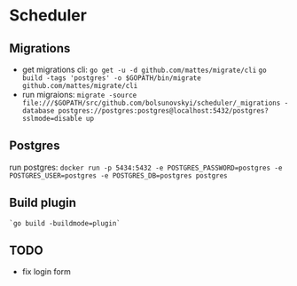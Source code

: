 # Scheduler

## Migrations
- get migrations cli:
    `go get -u -d github.com/mattes/migrate/cli`
    `go build -tags 'postgres' -o $GOPATH/bin/migrate github.com/mattes/migrate/cli`
- run migraions:
    `migrate -source file:///$GOPATH/src/github.com/bolsunovskyi/scheduler/_migrations -database postgres://postgres:postgres@localhost:5432/postgres?sslmode=disable up`

## Postgres
run postgres:
    `docker run -p 5434:5432 -e POSTGRES_PASSWORD=postgres -e POSTGRES_USER=postgres -e POSTGRES_DB=postgres postgres`
    
## Build plugin
    `go build -buildmode=plugin`
    
    
    
## TODO
- fix login form